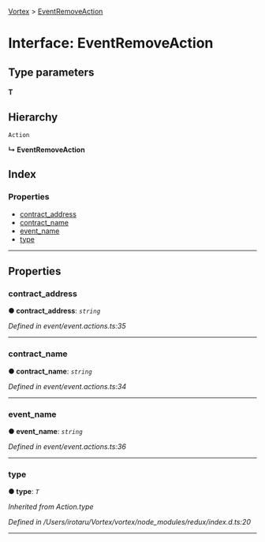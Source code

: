 [Vortex](../README.md) > [EventRemoveAction](../interfaces/eventremoveaction.md)

# Interface: EventRemoveAction

## Type parameters
#### T 
## Hierarchy

 `Action`

**↳ EventRemoveAction**

## Index

### Properties

* [contract_address](eventremoveaction.md#contract_address)
* [contract_name](eventremoveaction.md#contract_name)
* [event_name](eventremoveaction.md#event_name)
* [type](eventremoveaction.md#type)

---

## Properties

<a id="contract_address"></a>

###  contract_address

**● contract_address**: *`string`*

*Defined in event/event.actions.ts:35*

___
<a id="contract_name"></a>

###  contract_name

**● contract_name**: *`string`*

*Defined in event/event.actions.ts:34*

___
<a id="event_name"></a>

###  event_name

**● event_name**: *`string`*

*Defined in event/event.actions.ts:36*

___
<a id="type"></a>

###  type

**● type**: *`T`*

*Inherited from Action.type*

*Defined in /Users/irotaru/Vortex/vortex/node_modules/redux/index.d.ts:20*

___

